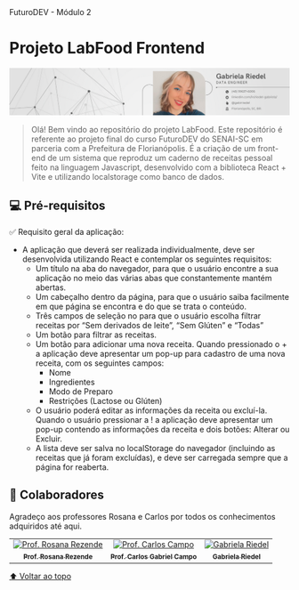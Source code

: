 <head>FuturoDEV - Módulo 2</head>
<h1>Projeto LabFood Frontend</h1>

<img src="imagem1-readme.png" alt="imagem 1">

> Olá! Bem vindo ao repositório do projeto LabFood. Este repositório é referente ao projeto final do curso FuturoDEV do SENAI-SC em parceria com a Prefeitura de Florianópolis. É a criação de um front-end de um sistema que reproduz um caderno de receitas pessoal feito na linguagem Javascript, desenvolvido com a biblioteca React + Vite e utilizando localstorage como banco de dados.

## 💻 Pré-requisitos

:white_check_mark: Requisito geral da aplicação:

- A aplicação que deverá ser realizada individualmente, deve ser desenvolvida utilizando React e contemplar os seguintes requisitos:
    - Um título na aba do navegador, para que o usuário encontre a sua aplicação no meio das várias abas que constantemente mantém abertas.
    - Um cabeçalho dentro da página, para que o usuário saiba facilmente em que página se encontra e do que se trata o conteúdo.
    - Três campos de seleção no para que o usuário escolha filtrar receitas por “Sem derivados de leite”, “Sem Glúten” e “Todas”
    - Um botão para filtrar as receitas.
    - Um botão para adicionar uma nova receita. Quando pressionado o + a aplicação deve apresentar um pop-up para cadastro de uma nova receita, com os seguintes campos:
        - Nome
        - Ingredientes
        - Modo de Preparo
        - Restrições (Lactose ou Glúten)
     - O usuário poderá editar as informações da receita ou excluí-la. Quando o usuário pressionar a ! a aplicação deve apresentar um pop-up contendo as informações da receita e dois botões: Alterar ou Excluir.
     - A lista deve ser salva no localStorage do navegador (incluindo as receitas que já foram excluídas), e deve ser carregada sempre que a página for reaberta.

## 🤝 Colaboradores

Agradeço aos professores Rosana e Carlos por todos os conhecimentos adquiridos até aqui.

<table>
  <tr>
    <td align="center">
      <a href="#">
        <img src="https://avatars.githubusercontent.com/u/45580434?v=4" width="100px;" alt="Prof. Rosana Rezende"/><br>
        <sub>
          <b>Prof. Rosana Rezende</b>
        </sub>
      </a>
    </td>
    <td align="center">
      <a href="#">
        <img src="https://avatars.githubusercontent.com/u/28167638?v=4" width="100px;" alt="Prof. Carlos Campo"/><br>
        <sub>
          <b>Prof. Carlos Gabriel Campo</b>
        </sub>
      </a>
    </td>
    <td align="center">
      <a href="#">
        <img src="https://avatars.githubusercontent.com/u/112433872?v=4" width="100px;" alt="Gabriela Riedel"/><br>
        <sub>
          <b>Gabriela Riedel</b>
        </sub>
      </a>
    </td>
  </tr>
</table>


[⬆ Voltar ao topo](#FuturoDEV)<br>

